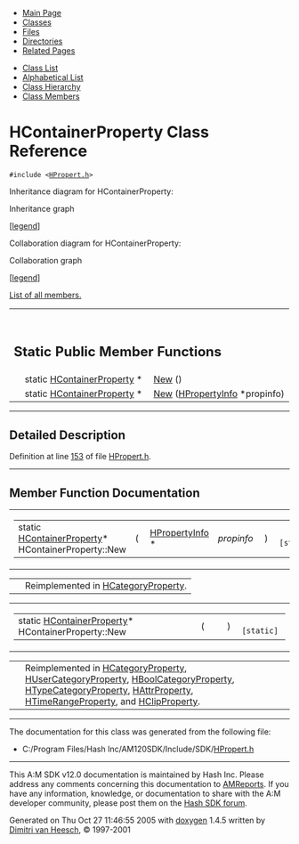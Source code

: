 <div class="tabs">

- [Main Page](index.md)
- <span id="current">[Classes](annotated.md)</span>
- [Files](files.md)
- [Directories](dirs.md)
- [Related Pages](pages.md)

</div>

<div class="tabs">

- [Class List](annotated.md)
- [Alphabetical List](classes.md)
- [Class Hierarchy](hierarchy.md)
- [Class Members](functions.md)

</div>

# HContainerProperty Class Reference

`#include <`<a href="HPropert_8h-source.md" class="el"><code>HPropert.h</code></a>`>`

Inheritance diagram for HContainerProperty:

<span class="image placeholder" original-image-src="classHContainerProperty__inherit__graph.gif" original-image-title="" border="0" usemap="#HContainerProperty__inherit__map">Inheritance graph</span>

\[[legend](graph_legend.md)\]

Collaboration diagram for HContainerProperty:

<span class="image placeholder" original-image-src="classHContainerProperty__coll__graph.gif" original-image-title="" border="0" usemap="#HContainerProperty__coll__map">Collaboration graph</span>

\[[legend](graph_legend.md)\]

[List of all members.](classHContainerProperty-members.md)

<table data-border="0" data-cellpadding="0" data-cellspacing="0">
<colgroup>
<col style="width: 50%" />
<col style="width: 50%" />
</colgroup>
<tbody>
<tr>
<td></td>
<td></td>
</tr>
<tr>
<td colspan="2"><br />
&#10;<h2 id="static-public-member-functions">Static Public Member Functions</h2></td>
</tr>
<tr>
<td class="memItemLeft" style="text-align: right;" data-nowrap="" data-valign="top">static <a href="classHContainerProperty.md" class="el">HContainerProperty</a> * </td>
<td class="memItemRight" data-valign="bottom"><a href="classHContainerProperty.md#3d9cbd41ce5e98d53ee169d9547259d7" class="el">New</a> ()</td>
</tr>
<tr>
<td class="memItemLeft" style="text-align: right;" data-nowrap="" data-valign="top">static <a href="classHContainerProperty.md" class="el">HContainerProperty</a> * </td>
<td class="memItemRight" data-valign="bottom"><a href="classHContainerProperty.md#5d97edce62d064870e238bb938a6450e" class="el">New</a> (<a href="classHPropertyInfo.md" class="el">HPropertyInfo</a> *propinfo)</td>
</tr>
</tbody>
</table>

------------------------------------------------------------------------

<span id="_details"></span>

## Detailed Description

Definition at line <a href="HPropert_8h-source.md#l00153" class="el">153</a> of file <a href="HPropert_8h-source.md" class="el">HPropert.h</a>.

------------------------------------------------------------------------

## Member Function Documentation

<span id="5d97edce62d064870e238bb938a6450e" class="anchor"></span>

<table class="mdTable" data-cellpadding="2" data-cellspacing="0">
<colgroup>
<col style="width: 100%" />
</colgroup>
<tbody>
<tr>
<td class="mdRow"><table data-cellpadding="0" data-cellspacing="0" data-border="0">
<tbody>
<tr>
<td class="md" data-nowrap="" data-valign="top">static <a href="classHContainerProperty.md" class="el">HContainerProperty</a>* HContainerProperty::New</td>
<td class="md" data-valign="top">( </td>
<td class="md" data-nowrap="" data-valign="top"><a href="classHPropertyInfo.md" class="el">HPropertyInfo</a> * </td>
<td class="mdname1" data-valign="top" data-nowrap=""><em>propinfo</em></td>
<td class="md" data-valign="top"> ) </td>
<td class="md" data-nowrap=""><code> [static]</code></td>
</tr>
</tbody>
</table></td>
</tr>
</tbody>
</table>

|  |  |
|----|----|
|   | Reimplemented in <a href="classHCategoryProperty.md#5d97edce62d064870e238bb938a6450e" class="el">HCategoryProperty</a>. |

<span id="3d9cbd41ce5e98d53ee169d9547259d7" class="anchor"></span>

<table class="mdTable" data-cellpadding="2" data-cellspacing="0">
<colgroup>
<col style="width: 100%" />
</colgroup>
<tbody>
<tr>
<td class="mdRow"><table data-cellpadding="0" data-cellspacing="0" data-border="0">
<tbody>
<tr>
<td class="md" data-nowrap="" data-valign="top">static <a href="classHContainerProperty.md" class="el">HContainerProperty</a>* HContainerProperty::New</td>
<td class="md" data-valign="top">( </td>
<td class="mdname1" data-valign="top" data-nowrap=""></td>
<td class="md" data-valign="top"> ) </td>
<td class="md" data-nowrap=""><code> [static]</code></td>
</tr>
</tbody>
</table></td>
</tr>
</tbody>
</table>

|  |  |
|----|----|
|   | Reimplemented in <a href="classHCategoryProperty.md#3d9cbd41ce5e98d53ee169d9547259d7" class="el">HCategoryProperty</a>, <a href="classHUserCategoryProperty.md#3d9cbd41ce5e98d53ee169d9547259d7" class="el">HUserCategoryProperty</a>, <a href="classHBoolCategoryProperty.md#3d9cbd41ce5e98d53ee169d9547259d7" class="el">HBoolCategoryProperty</a>, <a href="classHTypeCategoryProperty.md#3d9cbd41ce5e98d53ee169d9547259d7" class="el">HTypeCategoryProperty</a>, <a href="classHAttrProperty.md#3d9cbd41ce5e98d53ee169d9547259d7" class="el">HAttrProperty</a>, <a href="classHTimeRangeProperty.md#3d9cbd41ce5e98d53ee169d9547259d7" class="el">HTimeRangeProperty</a>, and <a href="classHClipProperty.md#3d9cbd41ce5e98d53ee169d9547259d7" class="el">HClipProperty</a>. |

------------------------------------------------------------------------

The documentation for this class was generated from the following file:

- C:/Program Files/Hash Inc/AM120SDK/Include/SDK/<a href="HPropert_8h-source.md" class="el">HPropert.h</a>

------------------------------------------------------------------------

<span class="small">This A:M SDK v12.0 documentation is maintained by Hash Inc. Please address any comments concerning this documentation to [AMReports](http://www.hash.com/reports). If you have any information, knowledge, or documentation to share with the A:M developer community, please post them on the [Hash SDK forum](http://www.hash.com/forums/index.php?showforum=11).</span>

Generated on Thu Oct 27 11:46:55 2005 with [<span class="image placeholder" original-image-src="doxygen.png" original-image-title="" height="45" width="100" align="middle" border="0">doxygen</span>](http://www.doxygen.org/index.html) 1.4.5 written by [Dimitri van Heesch](mailto:dimitri@stack.nl), © 1997-2001
